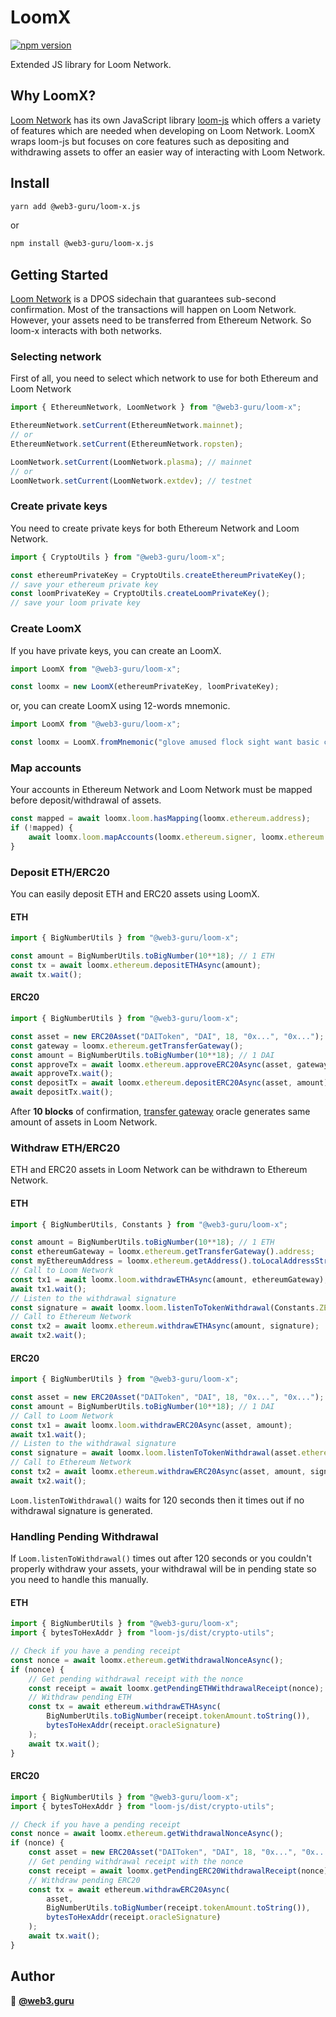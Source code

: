 # LoomX
[![npm version](https://badge.fury.io/js/%40web3-guru%2Floom-x.svg)](https://badge.fury.io/js/%40web3-guru%2Floom-x)

Extended JS library for Loom Network.

## Why LoomX?
[Loom Network](https://loomx.io/developers/en/intro-to-loom.html) has its own JavaScript library [loom-js](https://github.com/loomnetwork/loom-js/) which offers a variety of features which are needed when developing on Loom Network. LoomX wraps loom-js but focuses on core features such as depositing and withdrawing assets to offer an easier way of interacting with Loom Network.

## Install

```sh
yarn add @web3-guru/loom-x.js
```
or

```sh
npm install @web3-guru/loom-x.js
```

## Getting Started
[Loom Network](https://loomx.io/developers/en/intro-to-loom.html) is a DPOS sidechain that guarantees sub-second confirmation. Most of the transactions will happen on Loom Network. However, your assets need to be transferred from Ethereum Network. So loom-x interacts with both networks.

### Selecting network
First of all, you need to select which network to use for both Ethereum and Loom Network
```js
import { EthereumNetwork, LoomNetwork } from "@web3-guru/loom-x";

EthereumNetwork.setCurrent(EthereumNetwork.mainnet);
// or
EthereumNetwork.setCurrent(EthereumNetwork.ropsten);

LoomNetwork.setCurrent(LoomNetwork.plasma); // mainnet
// or
LoomNetwork.setCurrent(LoomNetwork.extdev); // testnet

```

### Create private keys
You need to create private keys for both Ethereum Network and Loom Network.
```js
import { CryptoUtils } from "@web3-guru/loom-x";

const ethereumPrivateKey = CryptoUtils.createEthereumPrivateKey();
// save your ethereum private key
const loomPrivateKey = CryptoUtils.createLoomPrivateKey();
// save your loom private key
```

### Create LoomX
If you have private keys, you can create an LoomX.
```js
import LoomX from "@web3-guru/loom-x";

const loomx = new LoomX(ethereumPrivateKey, loomPrivateKey);
```
or, you can create LoomX using 12-words mnemonic.
```js
import LoomX from "@web3-guru/loom-x";

const loomx = LoomX.fromMnemonic("glove amused flock sight want basic course invite chase paper crater defense"); // example mnemonic
```

### Map accounts
Your accounts in Ethereum Network and Loom Network must be mapped before deposit/withdrawal of assets.
```js
const mapped = await loomx.loom.hasMapping(loomx.ethereum.address);
if (!mapped) {
    await loomx.loom.mapAccounts(loomx.ethereum.signer, loomx.ethereum.address, loomx.loom.address);
}
```

### Deposit ETH/ERC20
You can easily deposit ETH and ERC20 assets using LoomX.
#### ETH
```js
import { BigNumberUtils } from "@web3-guru/loom-x";

const amount = BigNumberUtils.toBigNumber(10**18); // 1 ETH
const tx = await loomx.ethereum.depositETHAsync(amount);
await tx.wait();
```
#### ERC20
```js
import { BigNumberUtils } from "@web3-guru/loom-x";

const asset = new ERC20Asset("DAIToken", "DAI", 18, "0x...", "0x..."); // DAIToken
const gateway = loomx.ethereum.getTransferGateway();
const amount = BigNumberUtils.toBigNumber(10**18); // 1 DAI
const approveTx = await loomx.ethereum.approveERC20Async(asset, gateway.address, amount);
await approveTx.wait();
const depositTx = await loomx.ethereum.depositERC20Async(asset, amount);
await depositTx.wait();
```

After **10 blocks** of confirmation, [transfer gateway](https://loomx.io/developers/en/transfer-gateway.html) oracle generates same amount of assets in Loom Network.

### Withdraw ETH/ERC20
ETH and ERC20 assets in Loom Network can be withdrawn to Ethereum Network.
#### ETH
```js
import { BigNumberUtils, Constants } from "@web3-guru/loom-x";

const amount = BigNumberUtils.toBigNumber(10**18); // 1 ETH
const ethereumGateway = loomx.ethereum.getTransferGateway().address;
const myEthereumAddress = loomx.ethereum.getAddress().toLocalAddressString();
// Call to Loom Network
const tx1 = await loomx.loom.withdrawETHAsync(amount, ethereumGateway);
await tx1.wait();
// Listen to the withdrawal signature
const signature = await loomx.loom.listenToTokenWithdrawal(Constants.ZERO_ADDRESS, myEthereumAddress);
// Call to Ethereum Network
const tx2 = await loomx.ethereum.withdrawETHAsync(amount, signature);
await tx2.wait();
```
#### ERC20
```js
import { BigNumberUtils } from "@web3-guru/loom-x";

const asset = new ERC20Asset("DAIToken", "DAI", 18, "0x...", "0x..."); // DAIToken
const amount = BigNumberUtils.toBigNumber(10**18); // 1 DAI
// Call to Loom Network
const tx1 = await loomx.loom.withdrawERC20Async(asset, amount);
await tx1.wait();
// Listen to the withdrawal signature
const signature = await loomx.loom.listenToTokenWithdrawal(asset.ethereumAddress.toLocalAddressString(), myEthereumAddress);
// Call to Ethereum Network
const tx2 = await loomx.ethereum.withdrawERC20Async(asset, amount, signature);
await tx2.wait();
```
`Loom.listenToWithdrawal()` waits for 120 seconds then it times out if no withdrawal signature is generated.

### Handling Pending Withdrawal
If `Loom.listenToWithdrawal()` times out after 120 seconds or you couldn't properly withdraw your assets, your withdrawal will be in pending state so you need to handle this manually. 

#### ETH
```js
import { BigNumberUtils } from "@web3-guru/loom-x";
import { bytesToHexAddr } from "loom-js/dist/crypto-utils";

// Check if you have a pending receipt
const nonce = await loomx.ethereum.getWithdrawalNonceAsync();
if (nonce) {
    // Get pending withdrawal receipt with the nonce
    const receipt = await loomx.getPendingETHWithdrawalReceipt(nonce);
    // Withdraw pending ETH
    const tx = await ethereum.withdrawETHAsync(
        BigNumberUtils.toBigNumber(receipt.tokenAmount.toString()),
        bytesToHexAddr(receipt.oracleSignature)
    );
    await tx.wait();
}
```

#### ERC20
```js
import { BigNumberUtils } from "@web3-guru/loom-x";
import { bytesToHexAddr } from "loom-js/dist/crypto-utils";

// Check if you have a pending receipt
const nonce = await loomx.ethereum.getWithdrawalNonceAsync();
if (nonce) {
    const asset = new ERC20Asset("DAIToken", "DAI", 18, "0x...", "0x..."); // DAIToken
    // Get pending withdrawal receipt with the nonce
    const receipt = await loomx.getPendingERC20WithdrawalReceipt(nonce);
    // Withdraw pending ERC20
    const tx = await ethereum.withdrawERC20Async(
        asset,
        BigNumberUtils.toBigNumber(receipt.tokenAmount.toString()),
        bytesToHexAddr(receipt.oracleSignature)
    );
    await tx.wait();
}
```

## Author

👤 **[@web3.guru](https://github.com/web3-guru)**

